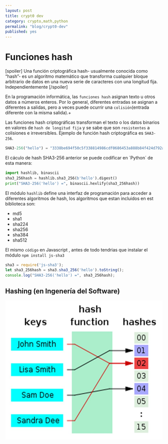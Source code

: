 ```yaml
---
layout: post
title: crypt0 dev
category: crypto,math,python
permalink: "blog/crypt0-dev"
published: yes
---
```


# Funciones hash


[spoiler]
Una función criptográfica hash- usualmente conocida como “hash”- es un algoritmo matemático que transforma cualquier bloque arbitrario de datos en una nueva serie de caracteres con una longitud fija. Independientemente
[/spoiler]

En la programación informática, las `funciones hash` asignan texto u otros datos a números enteros. Por lo general, diferentes entradas se asignan a diferentes a salidas, pero a veces puede ocurrir una `colisión`(entrada diferente con la misma salida).+

Las funciones hash criptográficas transforman el texto o los datos binarios en valores de `hash de longitud fija` y se sabe que son `resistentes` a colisiones e irreversibles. Ejemplo de función hash criptográfica es `SHA3-256`.


```python
SHA3-256("hello") = "3338be694f50c5f338814986cdf0686453a888b84f424d792af4b9202398f392"
```

El cáculo de hash SHA3-256 anterior se puede codificar en ´Python´ de esta manera:

```python
import hashlib, binascii
sha3_256hash = hashlib.sha3_256(b'hello').digest()
print("SHA3-256('hello') =", binascii.hexlify(sha3_256hash))
```
El módulo `hashlib` define una interfaz de programación para acceder a diferentes algoritmos de hash, los algoritmos que estan incluidos en est biblioteca son:

* md5
* sha1
* sha224
* sha256
* sha384
* sha512

El mismo `código` en Javascript , antes de todo tendrias que instalar el módulo `npm install js-sha3`

```js
sha3 = require('js-sha3');
let sha3_256hash = sha3.sha3_256('hello').toString();
console.log("SHA3-256('hello') =", sha3_256hash);
```

## Hashing (en Ingenería del Software)

<img class="differentSize50" src="/assets/img/hashfunction.jpg" alt="antsBUGBOUNTY" style="margin:auto; display:block;">




